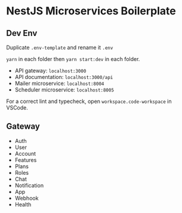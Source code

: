 # NestJS Microservices Boilerplate

## Dev Env

Duplicate `.env-template` and rename it `.env`

`yarn` in each folder then `yarn start:dev` in each folder.

- API gateway: `localhost:3000`
- API documentation: `localhost:3000/api`
- Mailer microservice: `localhost:8004`
- Scheduler microservice: `localhost:8005`

For a correct lint and typecheck, open `workspace.code-workspace` in VSCode.

## Gateway

- Auth
- User
- Account
- Features
- Plans
- Roles
- Chat
- Notification
- App
- Webhook
- Health
